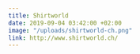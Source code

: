 ```yaml
---
title: Shirtworld
date: 2019-09-04 03:42:00 +02:00
image: "/uploads/shirtworld-ch.png"
link: http://www.shirtworld.ch/
---
```


